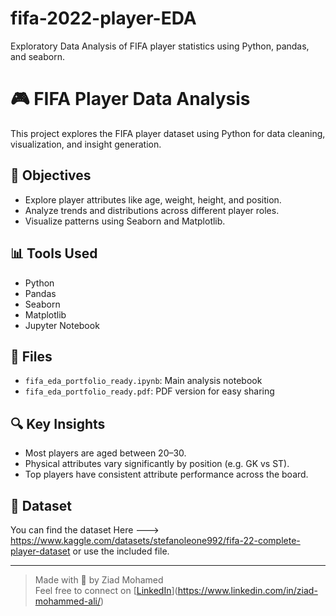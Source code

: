 # fifa-2022-player-EDA
Exploratory Data Analysis of FIFA player statistics using Python, pandas, and seaborn.
# 🎮 FIFA Player Data Analysis

This project explores the FIFA player dataset using Python for data cleaning, visualization, and insight generation.

## 📌 Objectives
- Explore player attributes like age, weight, height, and position.
- Analyze trends and distributions across different player roles.
- Visualize patterns using Seaborn and Matplotlib.

## 📊 Tools Used
- Python
- Pandas
- Seaborn
- Matplotlib
- Jupyter Notebook

## 📁 Files
- `fifa_eda_portfolio_ready.ipynb`: Main analysis notebook
- `fifa_eda_portfolio_ready.pdf`: PDF version for easy sharing

## 🔍 Key Insights
- Most players are aged between 20–30.
- Physical attributes vary significantly by position (e.g. GK vs ST).
- Top players have consistent attribute performance across the board.

## 📄 Dataset
You can find the dataset Here ---> https://www.kaggle.com/datasets/stefanoleone992/fifa-22-complete-player-dataset or use the included file.

---

> Made with 💙 by Ziad Mohamed   
> Feel free to connect on [[LinkedIn](https://linkedin.com/in/your-profile)](https://www.linkedin.com/in/ziad-mohammed-ali/)
